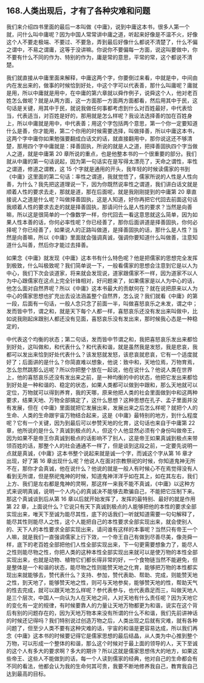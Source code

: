 ## 168.人类出现后，才有了各种灾难和问题
我们来介绍四书里面的最后一本叫做《中庸》，说到中庸这本书，很多人第一个就，问什么叫中庸呢？因为中国人常常讲中庸之道，听起来好像是不温不火，好像这个人不要走极端、不要过、不要急，弄到最后好像什么都说不清楚了，什么不偏之谓中，不易之谓庸，这等于没讲嘛。你说你不要偏每一方面，说这叫要做中，你不要有什么不同的作为、特别的作为，庸是常的意思，平常的常，这个都说不清楚。


我们就直接从中庸里面来解释，中庸这两个字，你要倒过来看，中就是中，中间由内在发出来的，做事的时候恰到好处，中这个字可以代表善，那什么叫庸呢？庸就是用，所以中庸就是用中，在中庸的第六章就以舜作例子，说舜这个人，他对老百姓怎么做呢？就是从两方面，这一方面那一方面两方面都看，然后用其中于民，这句话是关键，用其中于民，就说我做任何事都考虑到什么对百姓最好，中代表恰当，代表适当，对百姓是好的，那用就是怎么样呢？我设法选择善的加在百姓身上，所以中庸就是用中，中代表善；用这个字包括两个意思，第一个你一定要知道什么是善，你才能用，第二个你用的时候需要选择，叫做择善，所以中庸这本书，这两个字中庸你如果勉强要翻成白话文的话，就直接翻用中，那你说这还不够清楚，那用四个字中庸就是：择善固执，所说的就是人之道，把择善固执四个字当做人之道，就是中庸第 20 章所说的重点，也是他整本书的一个很重要的部分。我们就从中庸的第一句话说起，因为第一句话实在是写得太漂亮了，天命之谓性，率性之谓道，修道之谓教，这 15 个字就是通用的开头，我年轻的时候读儒家的书到《中庸》这里面的第二句话：率性之谓道，我就觉悟了，儒家所说的人性是人性向善，为什么？我先把这道理说一下，因为你既然说率性之谓道，我们讲白话文就是顺着人性的要求去走，那就是道，那在后面呢，就是我刚刚提到的中庸第 20 章直接说人之道是什么呢？叫做择善固执，这是人知道，好你再把它代回去前面这句话我顺着人性的要求去走的就是择善固执，那请问什么是人性的要求？当然是向善嘛，所以这是很简单的一个像数学一样，你代回去一看这意思就这么简单，因为如果人性本善的话，你何必率性呢？你已经善了，那你后面讲道是择善固执，你何必择呢？你已经善了，如果说人的正路叫做道，是择善固执的话，那什么是人性？当然是向善嘛，所以《中庸》里面就会强调真诚，强调你要知道什么叫做善，注意知道什么叫善，然后你才能过去择善。


如果念《中庸》就发现《中庸》这本书有什么特色呢？他是把儒家的思想完全发挥到极致，什么叫极致呢？我们简单说一下，一般看儒家的思想会注意到它是以人为中心，我们下次会谈道家，将来就会发现说，道家跟儒家不一样，因为道家不以人为中心跟儒家在这点上完全针锋相对，好问题来了，如果儒家是以人为中心的话，他怎么面对自然界呢？所以《中庸》这本书最大的贡献何在？就在说把原来以人为中心的儒家思想也扩充出去设法涵盖整个自然界，怎么说？我们就看《中庸》的第一段，后面有一句话，一般人念只念了前面一半，叫做喜怒哀乐之未发，谓之中；发而皆中节，谓之和，就是天下每个人都一样，喜怒哀乐还没有发出来叫做中，比如说我刚起床跟别人都还没有见面，喜怒哀乐没有发出来，那时候我心态是一种稳定的，


中代表这个均衡的状态；第二句话，发而皆中节谓之和，我把喜怒哀乐发出来都恰到好处，这叫做和，和代表什么？和代表和谐，就是虽然我是发怒，我是悲哀，我都可以发出来恰到好处代表什么？该发怒就发怒，该悲哀就悲哀，它有一个适度就好了；后面讲的是什么？你简直难以想象，他说：致中和，天地位焉，万物育焉，怎么忽然跳那么远呢？所以你把整个放在一起说，他在说什么？他说人类在世界上，他的喜怒哀乐还没有发出来之前，是一种均衡的中的状态，他把它发出来都恰到好处是一种和谐的、稳定的状态，如果人类都可以做到中跟和，那么天地就可以定位，万物就可以得到养育，我的天哪，原来他把人类的社会里面做到中和这两种要求，结果天地、万物全部搞定了，这什么思想？这种思想在孔子、孟子里面并没有发展，但在《中庸》里面就把它发展出来，发展出来之后怎么样呢？就把个人的生命、人类的生命跟宇宙万物结合起来，这是《中庸》最特别的地方，到什么程度呢？它有一个关键，因为到最后可以参赞天地的化育，这句话也来自于中庸第 22 章，他所说的是什么？真诚到极点的人，但这个人他显然必须有个身份叫做帝王，因为如果不是帝王你真诚到极点的话影响不了别人，这是帝王如果真诚到极点来带领百姓的话，那整个人的社会通通不一样了，但是谈到这段之前，一定要先说明一点就是真诚，《中庸》这本书整个说起来就是诚一个字，而诚这个字从第 16 章才出现，好了第 16 章出现什么呢？他说人在面对宗教祭祀的时候，你知道鬼神无所不在，那你才会真诚，他在说什么？他说的就是一般人有时候心不在焉觉得没有人看到无所谓，但是祭祀鬼神的时候，知道鬼神洋洋乎如在其上，如在其左右，我们上方、我们是左右都是鬼神的灵啊，那这样一来我不能不真诚，《中庸》以这种方式来说明真诚，说明一个人内心的真诚决不能够去欺骗自己，不能把它压制下来。那这个真诚谈到后从第 16 章以后就开始发挥了，发挥的最特别、最好的就是作用第 22 章，上面说什么？它说只有天下真诚到极点的人能够把他的本性的要求全部实现出来，唯天下至诚为能尽其性，底下的话我们一听就知道需要一句句解释了，能尽其性则能尽人之性，这个人能把自己的本性要求全部实现出来，就会使别人的、天下人的本性要求全部实现出来，请问谁有这样的本事呢？当然只有帝王一个人嘛，就是我们一直强调儒家上行下效，一个帝王自己有做到尽善尽美，像尧舜一样，底下的老百姓全部把他们人性全部实现出来，下一句更需要想象力了，能尽人之性则能尽物之性，你把人类的这种本性全部实现出来就可以是使万物的本性全部实现出来，也就是动物、植物它们都长得非常的好，一个食物链当然不能避免，但是整体是一个和谐的状态，能尽物之性则能赞天地之化育，能够把万物的本性都实现出来就能够去，赞代表什么？支持、参加，赞代表助、帮助、完成，则能赞天地之性，到天地了，能够赞天地之性，则可与天地参矣，能够赞天地的性，帮助天气的性去完成，就可以跟天地怎么样呢？参代表参与，也代表鼎足而三，叫做天地人是三个层次，中国人一向认为人在天地之间，人对天地有什么责任呢？因为天地它的变化有一定的规律，有时候要靠人的力量让天地万物都更为和谐，说实在这个背后有别的问题存在的，因为天地万物本来没有所谓的什么不和谐，我们先前讲神话的时候还记得吗？我们特别说过创造万物之后，人类出现之后就有灾难，就有各种问题了，但至少人类不要有这种灾难的话，宇宙的和谐是更容易达成，所以我们再念《中庸》这本书的时候要记得它是儒家思想的最后结晶，从人类为中心推到整个万物，可以形成一个整体的和谐，那么这个时候对于最上面的领导的人，天下至诚的这个人有多大的要求啊？多大的期许？所以这就是儒家思想伟大的地方，如果这些帝王、这些人不能做到的话，每一个人读到儒家的经典，他对自己的生命都会有不同的看法，他都会认为我的生命何其可贵，我要不断地修养我自己，教育我自己达到最高的目标。

